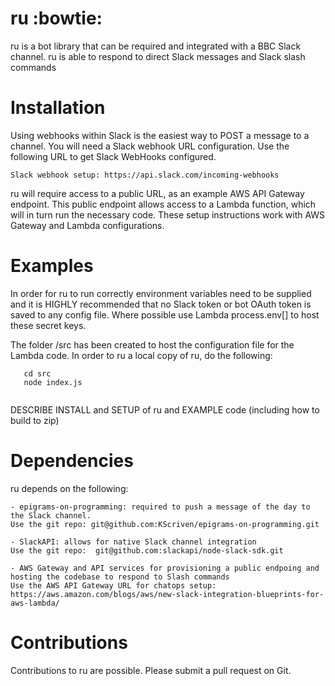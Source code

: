 # ru :bowtie:

ru is a bot library that can be required and integrated with a BBC Slack channel.  ru is able to respond to direct Slack messages and Slack slash commands 

# Installation

Using webhooks within Slack is the easiest way to POST a message to a channel.  You will need a Slack webhook URL configuration.  Use the following URL to get Slack WebHooks configured.

    Slack webhook setup: https://api.slack.com/incoming-webhooks

ru will require access to a public URL, as an example AWS API Gateway endpoint. This public endpoint allows access to a Lambda function, which will in turn run the necessary code.  These setup instructions work with AWS Gateway and Lambda configurations.
    
# Examples

In order for ru to run correctly environment variables need to be supplied and it is HIGHLY recommended that no Slack token or bot OAuth token is saved to any config file.  Where possible use Lambda process.env[] to host these secret keys. 

The folder /src has been created to host the configuration file for the Lambda code. 
In order to ru a local copy of ru, do the following:

```
   cd src
   node index.js
   
```

DESCRIBE INSTALL and SETUP of ru and EXAMPLE code (including how to build to zip)

# Dependencies

ru depends on the following:

    - epigrams-on-programming: required to push a message of the day to the Slack channel.
    Use the git repo: git@github.com:KScriven/epigrams-on-programming.git
    
    - SlackAPI: allows for native Slack channel integration
    Use the git repo:  git@github.com:slackapi/node-slack-sdk.git
    
    - AWS Gateway and API services for provisioning a public endpoing and hosting the codebase to respond to Slash commands
    Use the AWS API Gateway URL for chatops setup: https://aws.amazon.com/blogs/aws/new-slack-integration-blueprints-for-aws-lambda/
    
# Contributions

Contributions to ru are possible.  Please submit a pull request on Git. 